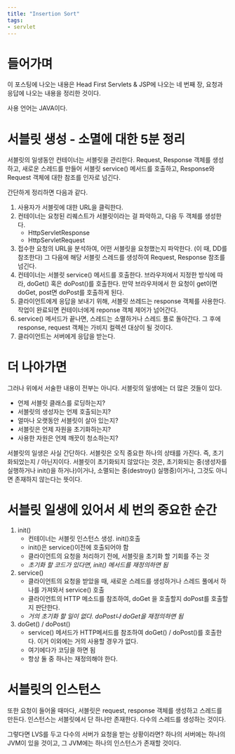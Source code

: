 ```yaml
---
title: "Insertion Sort"
tags:
- servlet
---
```


# 들어가며
이 포스팅에 나오는 내용은 Head First Servlets & JSP에 나오는 네 번째 장, 요청과 응답에 나오는 내용을 정리한 것이다.

사용 언어는 JAVA이다.

# 서블릿 생성 - 소멸에 대한 5분 정리

서블릿의 일생동안 컨테이너는 서블릿을 관리한다. Request, Response 객체를 생성하고, 새로운 스레드를 만들어 서블릿 service() 메서드를 호출하고, Response와 Request 객체에 대한 참조를 인자로 넘긴다.

간단하게 정리하면 다음과 같다.

1. 사용자가 서블릿에 대한 URL을 클릭한다.
2. 컨테이너는 요청된 리퀘스트가 서블릿이라는 걸 파악하고, 다음 두 객체를 생성한다.
	- HttpServletResponse
	- HttpServletRequest
3. 접수한 요청의 URL을 분석하여, 어떤 서블릿을 요청했는지 파악한다. (이 때, DD를 참조한다) 그 다음에 해당 서블릿 스레드를 생성하여 Request, Response 참조를 넘긴다.
4. 컨테이너는 서블릿 service() 메서드를 호출한다. 브라우저에서 지정한 방식에 따라, doGet() 혹은 doPost()를 호출한다. 만약 브라우저에서 한 요청이 get이면 doGet, post면 doPost를 호출하게 된다.
5. 클라이언트에게 응답을 보내기 위해, 서블릿 쓰레드는 response 객체를 사용한다. 작업이 완료되면 컨테이너에게 reponse 객체 제어가 넘어간다.
6. service() 메서드가 끝나면, 스레드는 소멸하거나 스레드 풀로 돌아간다. 그 후에 response, request 객체는 가비지 컬렉션 대상이 될 것이다.
7. 클라이언트는 서버에게 응답을 받는다.


# 더 나아가면
그러나 위에서 서술한 내용이 전부는 아니다. 서블릿의 일생에는 더 많은 것들이 있다.

- 언제 서블릿 클래스를 로딩하는지?
- 서블릿의 생성자는 언제 호출되는지?
- 얼마나 오랫동안 서블릿이 살아 있는지?
- 서블릿은 언제 자원을 초기화하는지?
- 사용한 자원은 언제 깨끗이 청소하는지?

서블릿의 일생은 사실 간단하다. 서블릿은 오직 중요한 하나의 상태를 가진다. 즉, 초기화되었는지 / 아닌지이다. 서블릿이 초기화되지 않았다는 것은, 초기화되는 중(생성자를 실행하거나 init()을 하거나)이거나, 소멸되는 중(destroy() 실행중)이거나, 그것도 아니면 존재하지 않는다는 뜻이다.

# 서블릿 일생에 있어서 세 번의 중요한 순간

1. init()
	- 컨테이너는 서블릿 인스턴스 생성. init()호출
	- init()은 service()이전에 호출되어야 함
	- 클라이언트의 요청을 처리하기 전에, 서블릿을 초기화 할 기회를 주는 것
	- *초기화 할 코드가 있다면, init() 메서드를 재정의하면 됨*
2. service()
	- 클라이언트의 요청을 받았을 때, 새로운 스레드를 생성하거나 스레드 풀에서 하나를 가져와서 service() 호출
	- 클라이언트의 HTTP 메소드를 참조하여, doGet 을 호출할지 doPost를 호출할지 판단한다.
	- *거의 초기화 할 일이 없다. doPost나 doGet을 재정의하면 됨*
3. doGet() / doPost()
	- service() 메서드가 HTTP메서드를 참조하여 doGet() / doPost()를 호출한다. 이거 이외에는 거의 사용할 경우가 없다.
	- 여기에다가 코딩을 하면 됨
	- 항상 둘 중 하나는 재정의해야 한다.

# 서블릿의 인스턴스
또한 요청이 들어올 때마다, 서블릿은 request, response 객체를 생성하고 스레드를 만든다. 인스턴스는 서블릿에서 단 하나만 존재한다. 다수의 스레드를 생성하는 것이다.

그렇다면 LVS를 두고 다수의 서버가 요청을 받는 상황이라면? 하나의 서버에는 하나의 JVM이 있을 것이고, 그 JVM에는 하나의 인스턴스가 존재할 것이다.
